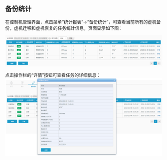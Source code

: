 ## 备份统计

在控制机管理界面，点击菜单“统计报表”->“备份统计”，可查看当前所有的虚机备份，虚机迁移和虚机恢复的任务统计信息，页面显示如下图：

![说明: 1](/assets/V6.11811081514.png)

点击操作栏的“详情”按钮可查看任务的详细信息：
![说明: 1](/assets/V6.11811081516.png)


